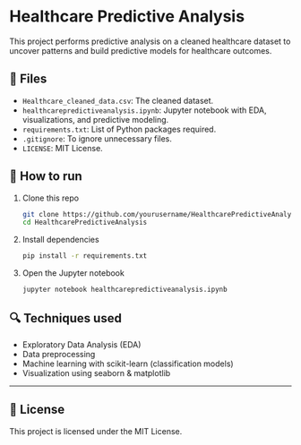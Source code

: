 # Healthcare Predictive Analysis

This project performs predictive analysis on a cleaned healthcare dataset to uncover patterns and build predictive models for healthcare outcomes.

## 📁 Files
- `Healthcare_cleaned_data.csv`: The cleaned dataset.
- `healthcarepredictiveanalysis.ipynb`: Jupyter notebook with EDA, visualizations, and predictive modeling.
- `requirements.txt`: List of Python packages required.
- `.gitignore`: To ignore unnecessary files.
- `LICENSE`: MIT License.

## 🚀 How to run
1. Clone this repo
   ```bash
   git clone https://github.com/yourusername/HealthcarePredictiveAnalysis.git
   cd HealthcarePredictiveAnalysis
   ```

2. Install dependencies
   ```bash
   pip install -r requirements.txt
   ```

3. Open the Jupyter notebook
   ```bash
   jupyter notebook healthcarepredictiveanalysis.ipynb
   ```

## 🔍 Techniques used
- Exploratory Data Analysis (EDA)
- Data preprocessing
- Machine learning with scikit-learn (classification models)
- Visualization using seaborn & matplotlib

---

## 📝 License
This project is licensed under the MIT License.
